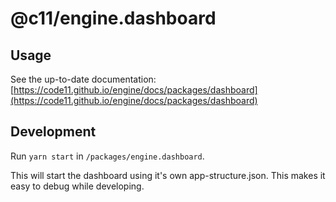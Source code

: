 # @c11/engine.dashboard

## Usage

See the up-to-date documentation:
[https://code11.github.io/engine/docs/packages/dashboard](https://code11.github.io/engine/docs/packages/dashboard)

## Development

Run `yarn start` in `/packages/engine.dashboard`.

This will start the dashboard using it's own app-structure.json.
This makes it easy to debug while developing.
